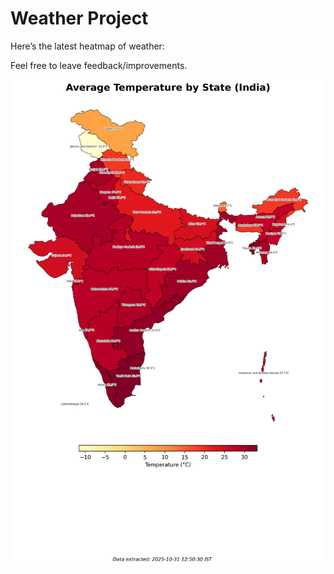 # Weather Project

Here’s the latest heatmap of weather:

Feel free to leave feedback/improvements.

![India Heatmap](docs/assets/india_heatmap.png?v=046341)
